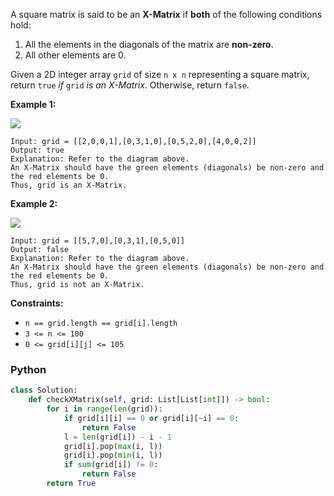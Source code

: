 A square matrix is said to be an  **X-Matrix**  if  **both**  of the following conditions hold:

1.  All the elements in the diagonals of the matrix are  **non-zero**.
2.  All other elements are 0.

Given a 2D integer array  `grid`  of size  `n x n`  representing a square matrix, return  `true` _if_ `grid` _is an X-Matrix_. Otherwise, return  `false`.

**Example 1:**

![](https://assets.leetcode.com/uploads/2022/05/03/ex1.jpg)
```
Input: grid = [[2,0,0,1],[0,3,1,0],[0,5,2,0],[4,0,0,2]]
Output: true
Explanation: Refer to the diagram above. 
An X-Matrix should have the green elements (diagonals) be non-zero and the red elements be 0.
Thus, grid is an X-Matrix.
```

**Example 2:**

![](https://assets.leetcode.com/uploads/2022/05/03/ex2.jpg)
```
Input: grid = [[5,7,0],[0,3,1],[0,5,0]]
Output: false
Explanation: Refer to the diagram above.
An X-Matrix should have the green elements (diagonals) be non-zero and the red elements be 0.
Thus, grid is not an X-Matrix.
```

**Constraints:**

- `n == grid.length == grid[i].length`
- `3 <= n <= 100`
- `0 <= grid[i][j] <= 105`


### Python
```python
class Solution:
    def checkXMatrix(self, grid: List[List[int]]) -> bool:
        for i in range(len(grid)):
            if grid[i][i] == 0 or grid[i][~i] == 0:
                return False
            l = len(grid[i]) - i - 1
            grid[i].pop(max(i, l))
            grid[i].pop(min(i, l))
            if sum(grid[i]) != 0:
                return False
        return True
```